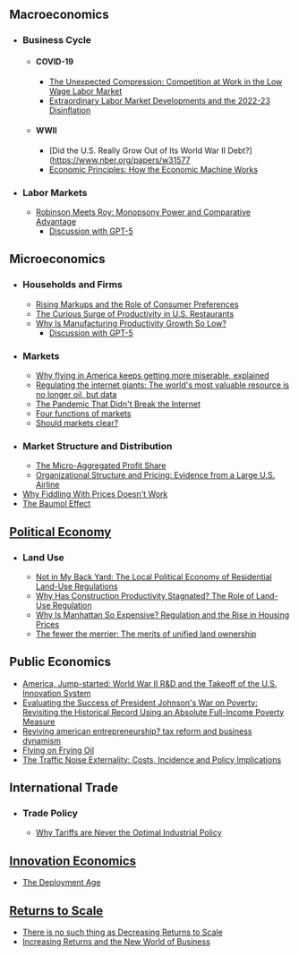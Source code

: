 ## Macroeconomics
- ### Business Cycle
	- #### COVID-19
		- [The Unexpected Compression: Competition at Work in the Low Wage Labor Market](https://www.nber.org/papers/w31010)
		- [Extraordinary Labor Market Developments and the 2022-23 Disinflation](https://www.nber.org/papers/w32584)
	- #### WWII
		- [Did the U.S. Really Grow Out of Its World War II Debt?](https://www.nber.org/papers/w31577
		- [Economic Principles: How the Economic Machine Works](http://www.economicprinciples.org/)
- ### Labor Markets
  - [Robinson Meets Roy: Monopsony Power and Comparative Advantage](https://www.nber.org/papers/w34165)
  	- [Discussion with GPT-5](https://chatgpt.com/share/68b76359-775c-8002-82e4-67e00a085581) 
## Microeconomics
- ### Households and Firms
	- [Rising Markups and the Role of Consumer Preferences](https://www.nber.org/papers/w32739)
	- [The Curious Surge of Productivity in U.S. Restaurants](https://www.nber.org/papers/w33555)
	- [Why Is Manufacturing Productivity Growth So Low?](https://www.nber.org/papers/w34264)
		- [Discussion with GPT-5](https://chatgpt.com/share/68f010b1-5308-8002-8d5a-462e9d71e546)
- ### Markets
	- [Why flying in America keeps getting more miserable, explained](http://www.vox.com/new-money/2017/4/12/15247172/why-airlines-are-terrible)
	- [Regulating the internet giants: The world's most valuable resource is no longer oil, but data](http://www.economist.com/news/leaders/21721656-data-economy-demands-new-approach-antitrust-rules-worlds-most-valuable-resource)
	- [The Pandemic That Didn't Break the Internet](https://www.city-journal.org/america-robust-information-infrastructure)
	- [Four functions of markets](https://www.interfluidity.com/v2/7333.html)
	- [Should markets clear?](https://www.interfluidity.com/v2/5117.html)
- ### Market Structure and Distribution
	- [The Micro-Aggregated Profit Share](https://arxiv.org/abs/2309.12945)
	- [Organizational Structure and Pricing: Evidence from a Large U.S. Airline](https://www.nber.org/papers/w29508)
- [Why Fiddling With Prices Doesn't Work](https://www.farnamstreetblog.com/2016/05/joseph-heath-market-prices/)
- [The Baumol Effect](https://marginalrevolution.com/marginalrevolution/2019/05/the-baumol-effect.html)
## [Political Economy](https://en.wikipedia.org/wiki/Political_economy)
- ### Land Use
	- [Not in My Back Yard: The Local Political Economy of Residential Land-Use Regulations](https://papers.ssrn.com/sol3/papers.cfm?abstract_id=5020069)
	- [Why Has Construction Productivity Stagnated? The Role of Land-Use Regulation](https://www.nber.org/papers/w33188)
	- [Why Is Manhattan So Expensive? Regulation and the Rise in Housing Prices](https://doi.org/10.1086/429979)
	- [The fewer the merrier: The merits of unified land ownership](https://www.worksinprogress.news/p/the-fewer-the-merrier)
## Public Economics
- [America, Jump-started: World War II R&D and the Takeoff of the U.S. Innovation System](https://www.nber.org/papers/w27375)
- [Evaluating the Success of President Johnson's War on Poverty: Revisiting the Historical Record Using an Absolute Full-Income Poverty Measure](https://www.nber.org/papers/w26532)
- [Reviving american entrepreneurship? tax reform and business dynamism](https://doi.org/10.1016/j.jmoneco.2019.04.009)
- [Flying on Frying Oil](https://marginalrevolution.com/marginalrevolution/2025/06/flying-on-frying-oil.html)
- [The Traffic Noise Externality: Costs, Incidence and Policy Implications](https://www.nber.org/papers/w34298)
## International Trade
- ### Trade Policy
	- [Why Tariffs are Never the Optimal Industrial Policy](https://nicholasdecker.substack.com/p/why-tariffs-are-never-the-optimal)
## [Innovation Economics](https://en.wikipedia.org/wiki/Innovation_economics)
- [The Deployment Age](https://reactionwheel.net/2015/10/the-deployment-age.html)
## [Returns to Scale](https://en.wikipedia.org/wiki/Returns_to_scale)
- [There is no such thing as Decreasing Returns to Scale](https://blog.supplysideliberal.com/post/2017/5/29/there-is-no-such-thing-as-decreasing-returns-to-scale)
- [Increasing Returns and the New World of Business](https://hbr.org/1996/07/increasing-returns-and-the-new-world-of-business)